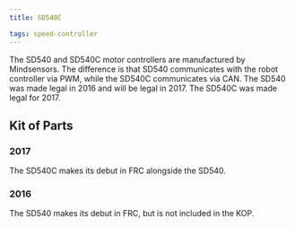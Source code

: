 ```yaml
---
title: SD540C

tags: speed-controller
---
```


The SD540 and SD540C motor controllers are manufactured by Mindsensors. The difference is that SD540 communicates with the robot 
controller via PWM, while the SD540C communicates via CAN. The SD540 was made legal in 2016 and will be legal in 2017. 
The SD540C was made legal for 2017.

## Kit of Parts

### 2017

The SD540C makes its debut in FRC alongside the SD540.

### 2016

The SD540 makes its debut in FRC, but is not included in the KOP.
